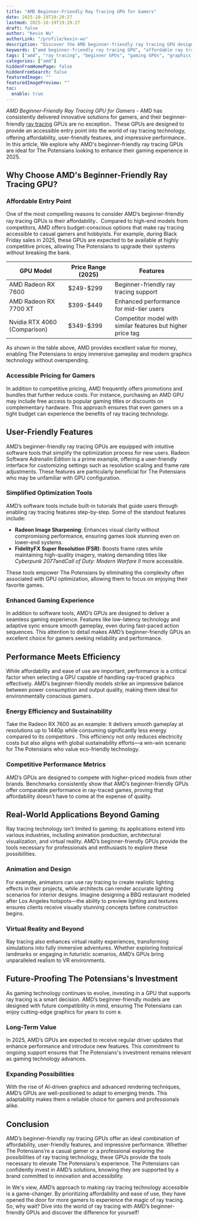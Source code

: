 ```yaml
---
title: "AMD Beginner-Friendly Ray Tracing GPU for Gamers"
date: 2025-10-19T19:29:27
lastmod: 2025-10-19T19:29:27
draft: false
author: "Kevin Wu"
authorLink: "/profile/kevin-wu"
description: "Discover the AMD beginner-friendly ray tracing GPU designed for smooth graphics and immersive gaming. Perfect for newcomers to ray tracing technology!"
keywords: ["amd beginner-friendly ray tracing GPU", "affordable ray tracing GPU", "AMD GPU guide for beginners"]
tags: ["amd", "ray tracing", "beginner GPUs", "gaming GPUs", "graphics cards"]
categories: ["amd"]
hiddenFromHomePage: false
hiddenFromSearch: false
featuredImage: ""
featuredImagePreview: ""
toc:
  enable: true
---
```


*AMD Beginner-Friendly Ray Tracing GPU for Gamers* - AMD has consistently delivered innovative solutions for gamers, and their beginner-friendly [ray tracing](/amd/amd-budget-friendly-gpu-with-ray-tracing) GPUs are no exception．These GPUs are designed to provide an accessible entry point into the world of ray tracing technology, offering affordability, user-friendly features, and impressive performance．In this article, We explore why AMD's beginner-friendly ray tracing GPUs are ideal for The Potensians looking to enhance their gaming experience in 2025.

## Why Choose AMD's Beginner-Friendly Ray Tracing GPU?

### Affordable Entry Point

One of the most compelling reasons to consider AMD’s beginner-friendly ray tracing GPUs is their affordability．Compared to high-end models from competitors, AMD offers budget-conscious options that make ray tracing accessible to casual gamers and hobbyists. For example, during Black Friday sales in 2025, these GPUs are expected to be available at highly competitive prices, allowing The Potensians to upgrade their systems without breaking the bank.

<div class="table-responsive">
<table class="html-table">
<thead>
<tr>
<th>GPU Model</th>
<th>Price Range (2025)</th>
<th>Features</th>
</tr>
</thead>
<tbody>
<tr>
<td>AMD Radeon RX 7600</td>
<td>$249-$299</td>
<td>Beginner-friendly ray tracing support</td>
</tr>
<tr>
<td>AMD Radeon RX 7700 XT</td>
<td>$399-$449</td>
<td>Enhanced performance for mid-tier users</td>
</tr>
<tr>
<td>Nvidia RTX 4060 (Comparison)</td>
<td>$349-$399</td>
<td>Competitor model with similar features but higher price tag</td>
</tr>
</tbody>
</table>
</div>

As shown in the table above, AMD provides excellent value for money, enabling The Potensians to enjoy immersive gameplay and modern graphics technology without overspending.

### Accessible Pricing for Gamers

In addition to competitive pricing, AMD frequently offers promotions and bundles that further reduce costs. For instance, purchasing an AMD GPU may include free access to popular gaming titles or discounts on complementary hardware.  This approach ensures that even gamers on a tight budget can experience the benefits of ray tracing technology.

## User-Friendly Features

AMD’s beginner-friendly ray tracing GPUs are equipped with intuitive software tools that simplify the optimization process for new users. Radeon Software Adrenalin Edition is a prime example, offering a user-friendly interface for customizing settings such as resolution scaling and frame rate adjustments. These features are particularly beneficial for The Potensians who may be unfamiliar with GPU configuration.

### Simplified Optimization Tools

AMD’s software tools include built-in tutorials that guide users through enabling ray tracing features step-by-step. Some of the standout features include:

- **Radeon Image Sharpening**: Enhances visual clarity without compromising performance, ensuring games look stunning even on lower-end systems.
- **FidelityFX Super Resolution (FSR)**: Boosts frame rates while maintaining high-quality imagery, making demanding titles like *Cyberpunk 2077*and*Call of Duty: Modern Warfare II* more accessible.

These tools empower The Potensians by eliminating the complexity often associated with GPU optimization, allowing them to focus on enjoying their favorite games.

### Enhanced Gaming Experience

In addition to software tools, AMD’s GPUs are designed to deliver a seamless gaming experience. Features like low-latency technology and adaptive sync ensure smooth gameplay, even during fast-paced action sequences. This attention to detail makes AMD’s beginner-friendly GPUs an excellent choice for gamers seeking reliability and performance.

## Performance Meets Efficiency

While affordability and ease of use are important, performance is a critical factor when selecting a GPU capable of handling ray-traced graphics effectively. AMD’s beginner-friendly models strike an impressive balance between power consumption and output quality, making them ideal for environmentally conscious gamers.

### Energy Efficiency and Sustainability

Take the Radeon RX 7600 as an example: It delivers smooth gameplay at resolutions up to 1440p while consuming significantly less energy compared to its competitors . This efficiency not only reduces electricity costs but also aligns with global sustainability efforts—a win-win scenario for The Potensians who value eco-friendly technology.

### Competitive Performance Metrics

AMD’s GPUs are designed to compete with higher-priced models from other brands. Benchmarks consistently show that AMD’s beginner-friendly GPUs offer comparable performance in ray-traced games, proving that affordability doesn’t have to come at the expense of quality.

## Real-World Applications Beyond Gaming

Ray tracing technology isn’t limited to gaming; its applications extend into various industries, including animation production, architectural visualization, and virtual reality. AMD’s beginner-friendly GPUs provide the tools necessary for professionals and enthusiasts to explore these possibilities.

### Animation and Design

For example, animators can use ray tracing to create realistic lighting effects in their projects, while architects can render accurate lighting scenarios for interior designs. Imagine designing a BBQ restaurant modeled after Los Angeles hotspots—the ability to preview lighting and textures ensures clients receive visually stunning concepts before construction begins.

### Virtual Reality and Beyond

Ray tracing also enhances virtual reality experiences, transforming simulations into fully immersive adventures. Whether exploring historical landmarks or engaging in futuristic scenarios, AMD’s GPUs bring unparalleled realism to VR environments.

## Future-Proofing The Potensians's Investment

As gaming technology continues to evolve, investing in a GPU that supports ray tracing is a smart decision. AMD’s beginner-friendly models are designed with future compatibility in mind, ensuring The Potensians can enjoy cutting-edge graphics for years to com e.

### Long-Term Value

In 2025, AMD’s GPUs are expected to receive regular driver updates that enhance performance and introduce new features. This commitment to ongoing support ensures that The Potensians's investment remains relevant as gaming technology advances.

### Expanding Possibilities

With the rise of AI-driven graphics and advanced rendering techniques, AMD’s GPUs are well-positioned to adapt to emerging trends. This adaptability makes them a reliable choice for gamers and professionals alike.

## Conclusion

AMD’s beginner-friendly ray tracing GPUs offer an ideal combination of affordability, user-friendly features, and impressive performance. Whether The Potensians’re a casual gamer or a professional exploring the possibilities of ray tracing technology, these GPUs provide the tools necessary to elevate The Potensians's experience. The Potensians can confidently invest in AMD’s solutions, knowing they are supported by a brand committed to innovation and accessibility.

In We's view, AMD’s approach to making ray tracing technology accessible is a game-changer. By prioritizing affordability and ease of use, they have opened the door for more gamers to experience the magic of ray tracing. So, why wait? Dive into the world of ray tracing with AMD’s beginner-friendly GPUs and discover the difference for yourself!